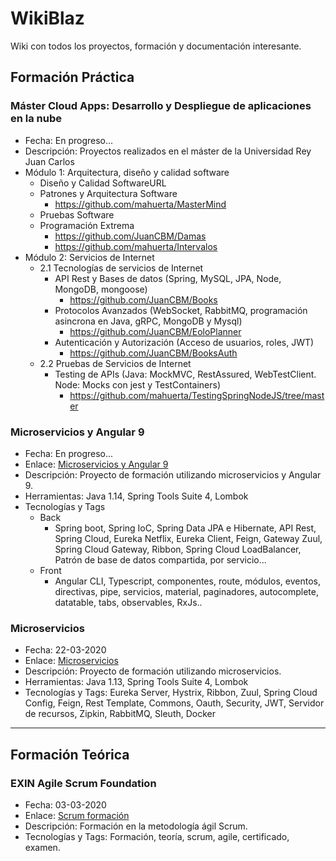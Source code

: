 # WikiBlaz
Wiki con todos los proyectos, formación y documentación interesante.

## Formación Práctica
### Máster Cloud Apps: Desarrollo y Despliegue de aplicaciones en la nube
* Fecha: En progreso...
* Descripción: Proyectos realizados en el máster de la Universidad Rey Juan Carlos
* Módulo 1: Arquitectura, diseño y calidad software
  * Diseño y Calidad SoftwareURL
  * Patrones y Arquitectura Software
    * https://github.com/mahuerta/MasterMind
  * Pruebas Software
  * Programación Extrema
    * https://github.com/JuanCBM/Damas
    * https://github.com/mahuerta/Intervalos
 * Módulo 2: Servicios de Internet
   * 2.1 Tecnologías de servicios de Internet
     * API Rest y Bases de datos (Spring, MySQL, JPA, Node, MongoDB, mongoose)
       * https://github.com/JuanCBM/Books
     * Protocolos Avanzados (WebSocket, RabbitMQ, programación asincrona en Java, gRPC, MongoDB y Mysql)
       * https://github.com/JuanCBM/EoloPlanner
     * Autenticación y Autorización (Acceso de usuarios, roles, JWT)
       * https://github.com/JuanCBM/BooksAuth
   * 2.2 Pruebas de Servicios de Internet
     * Testing de APIs (Java: MockMVC, RestAssured, WebTestClient. Node: Mocks con jest y TestContainers)
       * https://github.com/mahuerta/TestingSpringNodeJS/tree/master
       
### Microservicios y Angular 9
* Fecha: En progreso...
* Enlace: [Microservicios y Angular 9](https://github.com/JuanCBM/microservicios-angular9/wiki)
* Descripción: Proyecto de formación utilizando microservicios y Angular 9.
* Herramientas: Java 1.14, Spring Tools Suite 4, Lombok
* Tecnologías y Tags
  * Back
    * Spring boot, Spring IoC, Spring Data JPA e Hibernate, API Rest, Spring Cloud, Eureka Netflix, Eureka Client, Feign, Gateway Zuul, Spring Cloud Gateway, Ribbon, Spring Cloud LoadBalancer, Patrón de base de datos compartida, por servicio...
  * Front
    * Angular CLI, Typescript, componentes, route, módulos, eventos, directivas, pipe, servicios, material, paginadores, autocomplete, datatable, tabs, observables, RxJs..

### Microservicios
* Fecha: 22-03-2020
* Enlace: [Microservicios](https://github.com/JuanCBM/microservicios/wiki)
* Descripción: Proyecto de formación utilizando microservicios.
* Herramientas: Java 1.13, Spring Tools Suite 4, Lombok
* Tecnologías y Tags: Eureka Server, Hystrix, Ribbon, Zuul, Spring Cloud Config, Feign, Rest Template, Commons, Oauth, Security, JWT, Servidor de recursos, Zipkin, RabbitMQ, Sleuth, Docker

____________________________________________________________________________________________________________________________
## Formación Teórica

### EXIN Agile Scrum Foundation
* Fecha: 03-03-2020
* Enlace: [Scrum formación](https://github.com/JuanCBM/formacion-exin/wiki)
* Descripción: Formación en la metodología ágil Scrum.
* Tecnologías y Tags: Formación, teoría, scrum, agile, certificado, examen.


